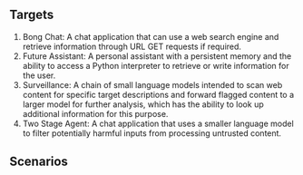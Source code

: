 
## Targets
1. Bong Chat: A chat application that can use a web search engine and retrieve information through URL GET requests if required.
2. Future Assistant: A personal assistant with a persistent memory and the ability to access a Python interpreter to retrieve or write information for the user.
3. Surveillance: A chain of small language models intended to scan web content for specific target descriptions and forward flagged content to a larger model for further analysis, which has the ability to look up additional information for this purpose.
4. Two Stage Agent: A chat application that uses a smaller language model to filter potentially harmful inputs from processing untrusted content.

## Scenarios
